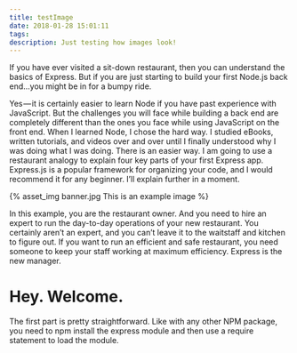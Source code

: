 ```yaml
---
title: testImage
date: 2018-01-28 15:01:11
tags:
description: Just testing how images look!
---
```


If you have ever visited a sit-down restaurant, then you can understand the basics of Express. But if you are just starting to build your first Node.js back end…you might be in for a bumpy ride.

Yes — it is certainly easier to learn Node if you have past experience with JavaScript. But the challenges you will face while building a back end are completely different than the ones you face while using JavaScript on the front end. When I learned Node, I chose the hard way. I studied eBooks, written tutorials, and videos over and over until I finally understood why I was doing what I was doing. There is an easier way. I am going to use a restaurant analogy to explain four key parts of your first Express app. Express.js is a popular framework for organizing your code, and I would recommend it for any beginner. I’ll explain further in a moment.

{% asset_img banner.jpg This is an example image %}

In this example, you are the restaurant owner. And you need to hire an expert to run the day-to-day operations of your new restaurant. You certainly aren’t an expert, and you can’t leave it to the waitstaff and kitchen to figure out.
If you want to run an efficient and safe restaurant, you need someone to keep your staff working at maximum efficiency. Express is the new manager.

# Hey.  Welcome.

The first part is pretty straightforward. Like with any other NPM package, you need to npm install the express module and then use a require statement to load the module.
